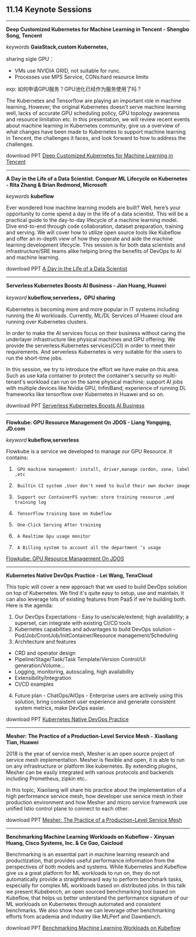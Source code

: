 ## 11.14 Keynote Sessions
- - - 

**Deep Customized Kubernetes for Machine Learning in Tencent - Shengbo Song, Tencent**

*keywords* **GaiaStack,custom Kubernetes,** 

sharing sigle GPU：
- VMs use NVIDIA GRID, not suitable for runc.
- Processes use MPS Service, CONs:hard resource limits 

exp: 如何申请GPU服务？GPU池化已经作为服务使用了吗？

The Kubernetes and Tensorflow are playing an important role in machine learning, However, the original Kubernetes doesn't serve machine learning well, lacks of accurate GPU scheduling policy, GPU topology awareness and resource limitation etc. In this presentation, we will review recent events about machine learning in Kubernetes community, give us a overview of what changes have been made to Kubernetes to support machine learning in Tencent, the challenges it faces, and look forward to how to address the challenges.

download PPT [Deep Customized Kubernetes for Machine Learning in Tencent](https://drive.google.com/open?id=1tG9xNGbjU-2yP4bBMuTDWRIkURn3-_8t)

- - - 
**A Day in the Life of a Data Scientist. Conquer ML Lifecycle on Kubernetes - Rita Zhang & Brian Redmond, Microsoft** 

*keywords* **kubeflow** 

Ever wondered how machine learning models are built? Well, here’s your opportunity to come spend a day in the life of a data scientist. This will be a practical guide to the day-to-day lifecycle of a machine learning model. Dive end-to-end through code collaboration, dataset preparation, training and serving. We will cover how to utilize open source tools like Kubeflow and offer an in-depth view of how they operate and aide the machine learning development lifecycle. This session is for both data scientists and infrastructure/SRE teams alike helping bring the benefits of DevOps to AI and machine learning.

download PPT [A Day in the Life of a Data Scientist](https://drive.google.com/open?id=1kamfTvH4WqYeQLam0DvlwWHO2yavDItn)

- - - 
**Serverless Kubernetes Boosts AI Business - Jian Huang, Huawei**

*keyword* **kubeflow,serverless，GPU sharing**

Kubernetes is becoming more and more popular in IT systems including running the AI workloads. Currently, ML/DL Services of Huawei cloud are running over Kubernetes clusters.

In order to make the AI services focus on their business without caring the underlayer infrastructure like physical machines and GPU offering. We provide the serverless Kubernetes services(CCI) in order to meet their requirements. And serverless Kubernetes is very suitable for the users to run the short-time jobs.

In this session, we try to introduce the effort we have make on this area. Such as use kata container to protect the container's security so multi-tenant's workload can run on the same physical machine; support AI jobs with multiple devices like Nvidia GPU, InfiniBand; experience of running DL frameworks like tensorflow over Kubernetes in Huawei and so on.

download PPT [Serverless Kubernetes Boosts AI Business](https://drive.google.com/open?id=1ChLe_LrVKDW9ItJaiHb0GxjFmEI1Ix1s)

- - -
**Flowkube: GPU Resource Management On JDOS - Liang Yongqing, JD.com**

*keyword* **kubeflow,serverless**

Flowkube is a service we developed to manage our GPU Resource. It contains:
1.      GPU machine management: install, driver,manage cordon, zone, label ,etc  
2.      Builtin CI system ,User don't need to build their own docker image
3.      Support our ContainerFS system: store training resource ,and training log
4.      TensorFlow training base on Kubeflow
5.      One-Click Serving After training
6.      A Realtime Gpu usage monitor
7.      A Billing system to account all the department ‘s usage

[Flowkube: GPU Resource Management On JDOS](https://drive.google.com/open?id=1_KyeKjKLhlToVjvKCx-UWXF8dk8M4JRz)

- - -
**Kubernetes Native DevOps Practice - Lei Wang, TenxCloud**

This topic will cover a new approach that we used to build DevOps solution on top of Kubernetes. We find it's quite easy to setup, use and maintain, it can also leverage lots of existing features from PaaS if we're building both. Here is the agenda:
1. Our DevOps Expectations - Easy to use/scale/extend; high availability; a superset, can integrate with existing CI/CD tools
2. Kubernetes capabilities and advantages to build DevOps solution - Pod/Job/CrontJob/InitContainer/Resource management/Scheduling
3. Architecture and features
 - CRD and operator design
 - Pipeline/Stage/Task/Task Template/Version Control/UI generation/Volume...
 - Logging, monitoring, autoscaling, high availability
 - Extensibility/Integration
 - CI/CD examples
4. Future plan - ChatOps/AIOps - Enterprise users are actively using this solution, bring consistent user experience and generate consistent system metrics, make DevOps easier.

download PPT [Kubernetes Native DevOps Practice](https://drive.google.com/open?id=1YIF-KJpBywdR4NayPbigi2TCwdB2vJz_)

- - -
**Mesher: The Practice of a Production-Level Service Mesh - Xiaoliang Tian, Huawei**

2018 is the year of service mesh, Mesher is an open source project of service mesh implementation. Mesher is flexible and open, it is able to run on any infrastructure or platform like kubernetes. By extending plugins, Mesher can be easily integrated with various protocols and backends including Prometheus, zipkin etc..

In this topic, Xiaoliang will share his practice about the implementation of a high performance service mesh, how developer use service mesh in their production environment and how Mesher and micro service framework use unified Istio control plane to connect to each other.

download PPT [Mesher: The Practice of a Production-Level Service Mesh](https://drive.google.com/open?id=1RYhFiWNsJdmMtDFEwszYRzH3kmfi1qmq)

- - - 
**Benchmarking Machine Learning Workloads on Kubeflow - Xinyuan Huang, Cisco Systems, Inc. & Ce Gao, Caicloud**

Benchmarking is an essential part in machine learning research and productization, that provides useful performance information from the perspectives of both models and systems. While Kubernetes and Kubeflow give us a great platform for ML workloads to run on, they do not automatically provide a straightforward way to perform benchmark tasks, especially for complex ML workloads based on distributed jobs. In this talk we present Kubebench, an open sourced benchmarking tool based on Kubeflow, that helps us better understand the performance signature of our ML workloads on Kubernetes through automated and consistent benchmarks. We also show how we can leverage other benchmarking efforts from academia and industry like MLPerf and Dawnbench.

download PPT [Benchmarking Machine Learning Workloads on Kubeflow](https://drive.google.com/open?id=1eDha39pBwYBIN8mnWYhEH9doNpIlBaJY)